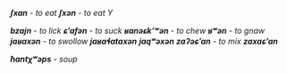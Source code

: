 **_ʃxan_** - _to eat_
**_ʃxən_** - _to eat Y_

**_bzajn_** - _to lick_
**_ɕʼafən_** - _to suck_
**_ʁanəɕkʼʷən_** - _to chew_
**_ʁʷən_** - _to gnaw_
**_jaʁaxən_** - _to swollow_
**_jaʁaɬataxən_**
**_jaqʷəxən_**
**_zaʔəɕʼan_** - _to mix_
**_zaxaɕʼan_**

**_ħantχʷəps_** - _soup_